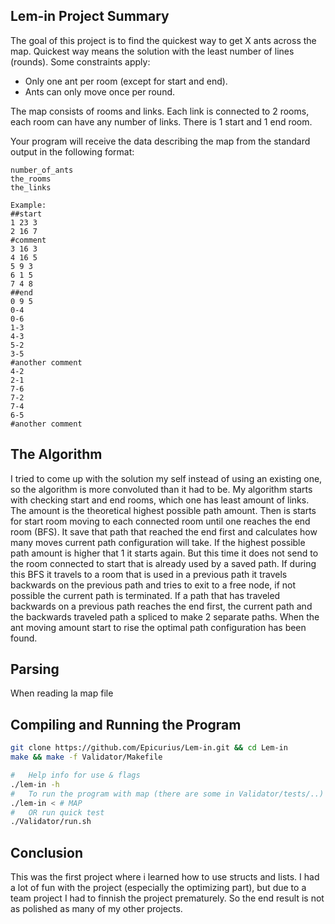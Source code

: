 ## Lem-in Project Summary

The goal of this project is to find the quickest way to get X ants across the map. </n>
Quickest way means the solution with the least number of lines (rounds).</n>
Some constraints apply:
* Only one ant per room (except for start and end).
* Ants can only move once per round.</n>

The map consists of rooms and links. Each link is connected to 2 rooms, each room can have any number of links.
There is 1 start and 1 end room.

Your program will receive the data describing the map from the standard output
in the following format:
```
number_of_ants
the_rooms
the_links

Example:
##start
1 23 3
2 16 7
#comment
3 16 3
4 16 5
5 9 3
6 1 5
7 4 8
##end
0 9 5
0-4
0-6
1-3
4-3
5-2
3-5
#another comment
4-2
2-1
7-6
7-2
7-4
6-5
#another comment
```

## The Algorithm

I tried to come up with the solution my self instead of using an existing one, so the algorithm is more convoluted than it had to be.
My algorithm starts with checking start and end rooms, which one has least amount of links.
The amount is the theoretical highest possible path amount.
Then is starts for start room moving to each connected room until one reaches the end room (BFS).
It save that path that reached the end first and calculates how many moves current path configuration will take.
If the highest possible path amount is higher that 1 it starts again.
But this time it does not send to the room connected to start that is already used by a saved path.
If during this BFS it travels to a room that is used in a previous path it travels backwards on the previous path and tries to exit to a free node, if not possible the current path is terminated.
If a path that has traveled backwards on a previous path reaches the end first, the current path and the 
backwards traveled path a spliced to make 2 separate paths.
When the ant moving amount start to rise the optimal path configuration has been found.

## Parsing

When reading la map file

## Compiling and Running the Program
```sh
git clone https://github.com/Epicurius/Lem-in.git && cd Lem-in
make && make -f Validator/Makefile

#	Help info for use & flags
./lem-in -h
#	To run the program with map (there are some in Validator/tests/..)
./lem-in < # MAP
#	OR run quick test
./Validator/run.sh
```

## Conclusion

This was the first project where i learned how to use structs and lists. </n>
I had a lot of fun with the project (especially the optimizing part), but due to a team project I had to</n>
finnish the project prematurely. So the end result is not as polished as many of my other projects.


